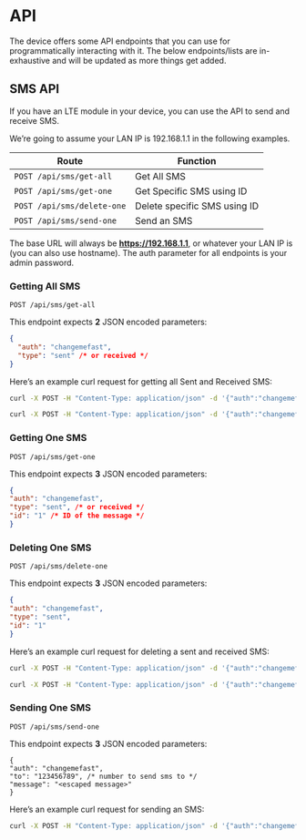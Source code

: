 # API

The device offers some API endpoints that you can use for programmatically interacting with it. The below endpoints/lists are in-exhaustive and will be updated as more things get added.

## SMS API

If you have an LTE module in your device, you can use the API to send and receive SMS.

We’re going to assume your LAN IP is 192.168.1.1 in the following examples.

| Route | Function |
| --- | --- |
| `POST /api/sms/get-all` | Get All SMS |
| `POST /api/sms/get-one` | Get Specific SMS using ID |
| `POST /api/sms/delete-one` | Delete specific SMS using ID |
| `POST /api/sms/send-one` | Send an SMS |

The base URL will always be **https://192.168.1.1**, or whatever your LAN IP is (you can also use hostname). The auth parameter for all endpoints is your admin password.

### Getting All SMS

`POST /api/sms/get-all`

This endpoint expects **2** JSON encoded parameters:

```json
{
  "auth": "changemefast",
  "type": "sent" /* or received */
}
```
Here’s an example curl request for getting all Sent and Received SMS:

```bash
curl -X POST -H "Content-Type: application/json" -d '{"auth":"changemefast", "type":"sent"}' https://192.168.1.1/api/sms/get-all -k
```

```bash
curl -X POST -H "Content-Type: application/json" -d '{"auth":"changemefast", "type":"received"}' https://192.168.1.1/api/sms/get-all -k
```

### Getting One SMS

`POST /api/sms/get-one`

This endpoint expects **3** JSON encoded parameters:

```json
{
"auth": "changemefast",
"type": "sent", /* or received */
"id": "1" /* ID of the message */
}
```

### Deleting One SMS

`POST /api/sms/delete-one`

This endpoint expects **3** JSON encoded parameters:

```json
{
"auth": "changemefast",
"type": "sent",
"id": "1"
}
```

Here’s an example curl request for deleting a sent and received SMS:

```bash
curl -X POST -H "Content-Type: application/json" -d '{"auth":"changemefast", "type":"sent", "id": "2"}' https://192.168.1.1/api/sms/delete-one -k
```

```bash
curl -X POST -H "Content-Type: application/json" -d '{"auth":"changemefast", "type":"received", "id": "2"}' https://192.168.1.1/api/sms/delete-one -k
```

### Sending One SMS

`POST /api/sms/send-one`

This endpoint expects **3** JSON encoded parameters:

```
{
"auth": "changemefast",
"to": "123456789", /* number to send sms to */
"message": "<escaped message>"
}
```

Here’s an example curl request for sending an SMS:

```bash
curl -X POST -H "Content-Type: application/json" -d '{"auth":"changemefast", "to":"9078155555", "message":"Hello World!"}' https://192.168.1.1/api/sms/send-one -k
```